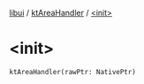 [libui](../README.md) / [ktAreaHandler](README.md) / [&lt;init&gt;](-init-.md)

# &lt;init&gt;

`ktAreaHandler(rawPtr: NativePtr)`